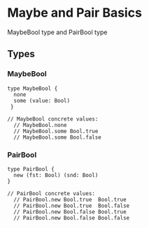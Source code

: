 # Maybe and Pair Basics

MaybeBool type and PairBool type

## Types

### MaybeBool

```Rust,ignore
type MaybeBool { 
  none 
  some (value: Bool)
 }
  
// MaybeBool concrete values:
  // MaybeBool.none
  // MaybeBool.some Bool.true 
  // MaybeBool.some Bool.false
```

### PairBool

```Rust,ignore
type PairBool {
  new (fst: Bool) (snd: Bool)
}

// PairBool concrete values:
  // PairBool.new Bool.true  Bool.true 
  // PairBool.new Bool.true  Bool.false
  // PairBool.new Bool.false Bool.true 
  // PairBool.new Bool.false Bool.false
```
